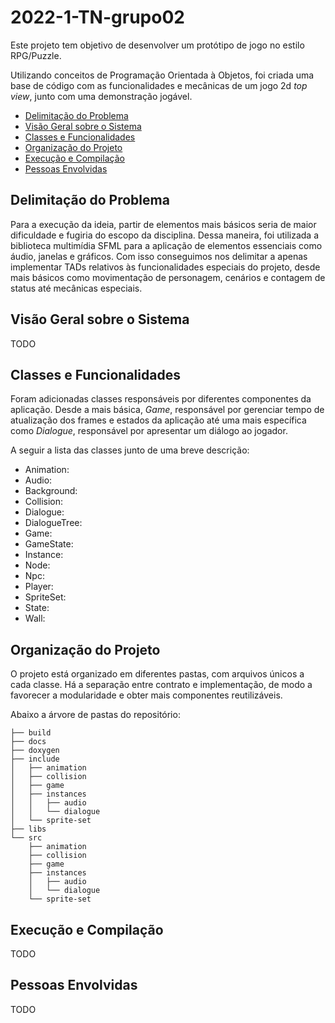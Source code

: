 # 2022-1-TN-grupo02

Este projeto tem objetivo de desenvolver um protótipo de jogo no estilo RPG/Puzzle.

Utilizando conceitos de Programação Orientada à Objetos, foi criada uma base de código com as funcionalidades e mecânicas de um jogo 2d _top view_, junto com uma demonstração jogável.

- [Delimitação do Problema](#delimitação-do-problema)
- [Visão Geral sobre o Sistema](#visão-geral-sobre-o-sistema)
- [Classes e Funcionalidades](#classes-e-funcionalidades)
- [Organização do Projeto](#organização-do-projeto)
- [Execução e Compilação](#execução-e-compilação)
- [Pessoas Envolvidas](#pessoas-envolvidas)

## Delimitação do Problema

Para a execução da ideia, partir de elementos mais básicos seria de maior dificuldade e fugiria do escopo da disciplina. Dessa maneira, foi utilizada a biblioteca multimídia SFML para a aplicação de elementos essenciais como áudio, janelas e gráficos. Com isso conseguimos nos delimitar a apenas implementar TADs relativos às funcionalidades especiais do projeto, desde mais básicos como movimentação de personagem, cenários e contagem de status até mecânicas especiais.

## Visão Geral sobre o Sistema

TODO

## Classes e Funcionalidades

Foram adicionadas classes responsáveis por diferentes componentes da aplicação. Desde a mais básica, _Game_, responsável por gerenciar tempo de atualização dos frames e estados da aplicação até uma mais específica como _Dialogue_, responsável por apresentar um diálogo ao jogador.

A seguir a lista das classes junto de uma breve descrição:

- Animation:
- Audio:
- Background:
- Collision:
- Dialogue:
- DialogueTree:
- Game:
- GameState:
- Instance:
- Node:
- Npc:
- Player:
- SpriteSet:
- State:
- Wall:

## Organização do Projeto

O projeto está organizado em diferentes pastas, com arquivos únicos a cada classe. Há a separação entre contrato e implementação, de modo a favorecer a modularidade e obter mais componentes reutilizáveis.

Abaixo a árvore de pastas do repositório:

```
├── build
├── docs
├── doxygen
├── include
│   ├── animation
│   ├── collision
│   ├── game
│   ├── instances
│   │   ├── audio
│   │   └── dialogue
│   └── sprite-set
├── libs
└── src
    ├── animation
    ├── collision
    ├── game
    ├── instances
    │   ├── audio
    │   └── dialogue
    └── sprite-set
```

## Execução e Compilação

TODO

## Pessoas Envolvidas

TODO
